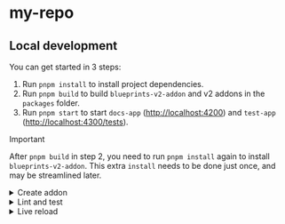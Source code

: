 # my-repo

## Local development

You can get started in 3 steps:

1. Run `pnpm install` to install project dependencies.
1. Run `pnpm build` to build `blueprints-v2-addon` and v2 addons in the `packages` folder.
1. Run `pnpm start` to start `docs-app` ([http://localhost:4200](http://localhost:4200)) and `test-app` ([http://localhost:4300/tests](http://localhost:4300/tests?hidepassed)).

> [!IMPORTANT]
>
> After `pnpm build` in step 2, you need to run `pnpm install` again to install `blueprints-v2-addon`. This extra `install` needs to be done just once, and may be streamlined later.


<details>

<summary>Create addon</summary>

From the workspace root, run the `new` command to create an addon in `packages`. The addon will be included in `docs-app` and `test-app`.

```sh
pnpm addon new <name> [options]

# Example: Create the addon `ui-form`
pnpm addon new ui-form

# Example: Specify the location for a scoped package
pnpm addon new @my-org-ui/form --location ui/form
```

Don't forget to run `pnpm install` to install the addon's dependencies.

</details>


<details>

<summary>Lint and test</summary>

From the workspace root, you can run these commands to apply the action to _all packages_.

```sh
# Check errors
pnpm lint
 
# Fix errors
pnpm lint:fix
 
# Run tests
pnpm test
```

To save time, you can instead run the commands above in some package's root. This will affect _only that package_.

```sh
# Example: Check errors in `@my-org-ui/form`
cd packages/ui/form
pnpm lint
```

</details>


<details>

<summary>Live reload</summary>

Change the current directory to the addon that you want to work on. Run the `start` command to rebuild the addon automatically.

```sh
# Example: Run `@my-org-ui/form`
cd packages/ui/form
pnpm start
```

Assuming that `docs-app` and `test-app` are running, these apps will rebuild after you save a change to the addon.

If you don't see a live reload occur, try restarting the apps.

</details>
